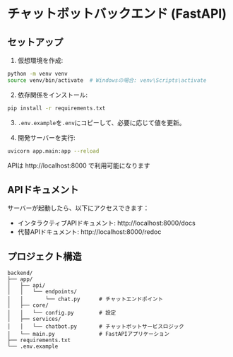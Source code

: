 # チャットボットバックエンド (FastAPI)

## セットアップ

1. 仮想環境を作成:
```bash
python -m venv venv
source venv/bin/activate  # Windowsの場合: venv\Scripts\activate
```

2. 依存関係をインストール:
```bash
pip install -r requirements.txt
```

3. `.env.example`を`.env`にコピーして、必要に応じて値を更新。

4. 開発サーバーを実行:
```bash
uvicorn app.main:app --reload
```

APIは http://localhost:8000 で利用可能になります

## APIドキュメント

サーバーが起動したら、以下にアクセスできます：
- インタラクティブAPIドキュメント: http://localhost:8000/docs
- 代替APIドキュメント: http://localhost:8000/redoc

## プロジェクト構造

```
backend/
├── app/
│   ├── api/
│   │   └── endpoints/
│   │       └── chat.py      # チャットエンドポイント
│   ├── core/
│   │   └── config.py        # 設定
│   ├── services/
│   │   └── chatbot.py       # チャットボットサービスロジック
│   └── main.py              # FastAPIアプリケーション
├── requirements.txt
└── .env.example
```